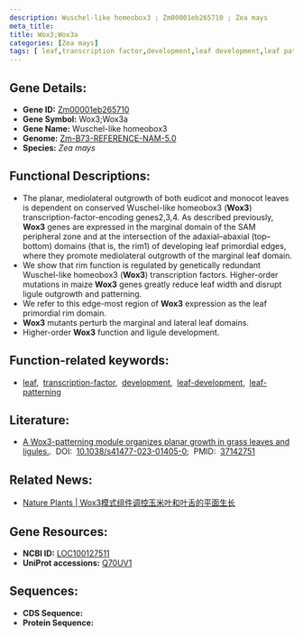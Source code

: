 ```yaml
---
description: Wuschel-like homeobox3 ; Zm00001eb265710 ; Zea mays
meta_title:
title: Wox3;Wox3a
categories: [Zea mays]
tags: [ leaf,transcription factor,development,leaf development,leaf patterning ]
---
```


## Gene Details:
- **Gene ID:**	[Zm00001eb265710](https://www.maizegdb.org/gene_center/gene/Zm00001eb265710)
- **Gene Symbol:** Wox3;Wox3a
- **Gene Name:** Wuschel-like homeobox3
- **Genome:** [Zm-B73-REFERENCE-NAM-5.0](https://www.maizegdb.org/genome/assembly/Zm-B73-REFERENCE-NAM-5.0)
- **Species:** *Zea mays*

## Functional Descriptions:
   - The planar, mediolateral outgrowth of both eudicot and monocot leaves is dependent on conserved Wuschel-like homeobox3 (**Wox3**) transcription-factor-encoding genes2,3,4. As described previously, **Wox3** genes are expressed in the marginal domain of the SAM peripheral zone and at the intersection of the adaxial–abaxial (top–bottom) domains (that is, the rim1) of developing leaf primordial edges, where they promote mediolateral outgrowth of the marginal leaf domain.
   - We show that rim function is regulated by genetically redundant Wuschel-like homeobox3 (**Wox3**) transcription factors. Higher-order mutations in maize **Wox3** genes greatly reduce leaf width and disrupt ligule outgrowth and patterning.
   - We refer to this edge-most region of **Wox3** expression as the leaf primordial rim domain.
   - **Wox3** mutants perturb the marginal and lateral leaf domains.
   - Higher-order **Wox3** function and ligule development.

## Function-related keywords:
- [leaf](/tags/leaf/),&nbsp;&nbsp;[transcription-factor](/tags/transcription-factor/),&nbsp;&nbsp;[development](/tags/development/),&nbsp;&nbsp;[leaf-development](/tags/leaf-development/),&nbsp;&nbsp;[leaf-patterning](/tags/leaf-patterning/)

## Literature:
   - [A Wox3-patterning module organizes planar growth in grass leaves and ligules.]( https://www.nature.com/articles/s41477-023-01405-0).&nbsp;&nbsp;DOI:&nbsp;&nbsp;[10.1038/s41477-023-01405-0](https://www.nature.com/articles/s41477-023-01405-0);&nbsp;&nbsp;PMID:&nbsp;&nbsp;[37142751](https://pubmed.ncbi.nlm.nih.gov/37142751/)

## Related News:
   - [Nature Plants | Wox3模式组件调控玉米叶和叶舌的平面生长](https://mp.weixin.qq.com/s/0tB46JlJRvYp9gctSzD4Dw)

## Gene Resources:
- **NCBI ID:** [LOC100127511](https://www.ncbi.nlm.nih.gov/gene/?term=LOC100127511)
- **UniProt accessions:** [Q70UV1](https://www.uniprot.org/uniprotkb/Q70UV1/entry)



## Sequences:
- **CDS Sequence:**
- **Protein Sequence:**
